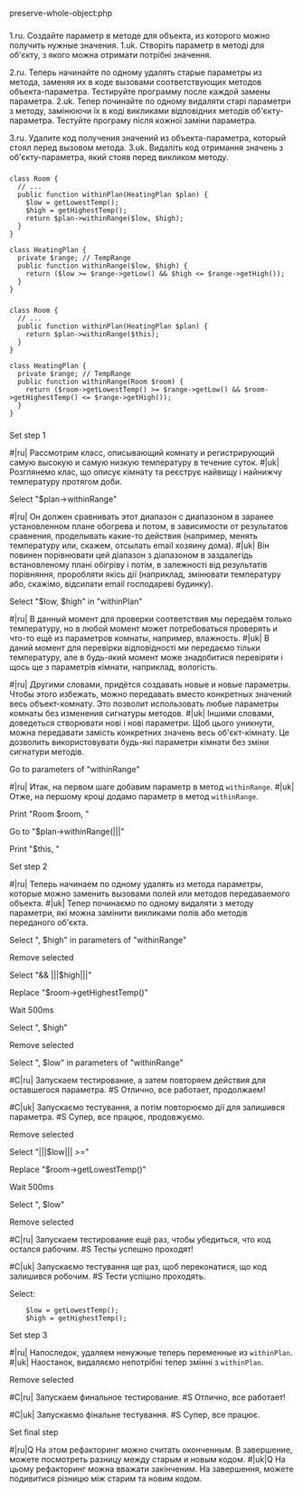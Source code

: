 preserve-whole-object:php

###

1.ru. Создайте параметр в методе для объекта, из которого можно получить нужные значения.
1.uk. Створіть параметр в методі для об'єкту, з якого можна отримати потрібні значення.

2.ru. Теперь начинайте по одному удалять старые параметры из метода, заменяя их в коде вызовами соответствующих методов объекта-параметра. Тестируйте программу после каждой замены параметра.
2.uk. Тепер починайте по одному видаляти старі параметри з методу, замінюючи їх в коді викликами відповідних методів об'єкту-параметра. Тестуйте програму після кожної заміни параметра.

3.ru. Удалите код получения значений из объекта-параметра, который стоял перед вызовом метода.
3.uk. Видаліть код отримання значень з об'єкту-параметра, який стояв перед викликом методу.



###

```
class Room {
  // ...
  public function withinPlan(HeatingPlan $plan) {
    $low = getLowestTemp();
    $high = getHighestTemp();
    return $plan->withinRange($low, $high);
  }
}

class HeatingPlan {
  private $range; // TempRange
  public function withinRange($low, $high) {
    return ($low >= $range->getLow() && $high <= $range->getHigh());
  }
}
```

###

```
class Room {
  // ...
  public function withinPlan(HeatingPlan $plan) {
    return $plan->withinRange($this);
  }
}

class HeatingPlan {
  private $range; // TempRange
  public function withinRange(Room $room) {
    return ($room->getLowestTemp() >= $range->getLow() && $room->getHighestTemp() <= $range->getHigh());
  }
}
```

###

Set step 1

#|ru| Рассмотрим класс, описывающий комнату и регистрирующий самую высокую и самую низкую температуру в течение суток.
#|uk| Розглянемо клас, що описує кімнату та реєструє найвищу і найнижчу температуру протягом доби.

Select "$plan->withinRange"

#|ru| Он должен сравнивать этот диапазон с диапазоном в заранее установленном плане обогрева и потом, в зависимости от результатов сравнения, проделывать какие-то действия (например, менять температуру или, скажем, отсылать email хозяину дома).
#|uk| Він повинен порівнювати цей діапазон з діапазоном в заздалегідь встановленому плані обігріву і потім, в залежності від результатів порівняння, проробляти якісь дії (наприклад, змінювати температуру або, скажімо, відсилати email господареві будинку).

Select "$low, $high" in "withinPlan"

#|ru| В данный момент для проверки соответствия мы передаём только температуру, но в любой момент может потребоваться проверять и что-то ещё из параметров комнаты, например, влажность.
#|uk| В даний момент для перевірки відповідності ми передаємо тільки температуру, але в будь-який момент може знадобитися перевіряти і щось ще з параметрів кімнати, наприклад, вологість.

#|ru| Другими словами, придётся создавать новые и новые параметры. Чтобы этого избежать, можно передавать вместо конкретных значений весь объект-комнату. Это позволит использовать любые параметры комнаты без изменения сигнатуры методов.
#|uk| Іншими словами, доведеться створювати нові і нові параметри. Щоб цього уникнути, можна передавати замість конкретних значень весь об'єкт-кімнату. Це дозволить використовувати будь-які параметри кімнати без зміни сигнатури методів.

Go to parameters of "withinRange"

#|ru| Итак, на первом шаге добавим параметр в метод <code>withinRange</code>.
#|uk| Отже, на першому кроці додамо параметр в метод <code>withinRange</code>.

Print "Room $room, "

Go to "$plan->withinRange(|||"

Print "$this, "

Set step 2

#|ru| Теперь начинаем по одному удалять из метода параметры, которые можно заменить вызовами полей или методов передаваемого объекта.
#|uk| Тепер починаємо по одному видаляти з методу параметри, які можна замінити викликами полів або методів переданого об'єкта.

Select ", $high" in parameters of "withinRange"

Remove selected

Select "&& |||$high|||"

Replace "$room->getHighestTemp()"

Wait 500ms

Select ", $high"

Remove selected


Select ", $low" in parameters of "withinRange"

#C|ru| Запускаем тестирование, а затем повторяем действия для оставшегося параметра.
#S Отлично, все работает, продолжаем!

#C|uk| Запускаємо тестування, а потім повторюємо дії для залишився параметра.
#S Супер, все працює, продовжуємо.

Remove selected

Select "|||$low||| >="

Replace "$room->getLowestTemp()"

Wait 500ms

Select ", $low"

Remove selected


#C|ru| Запускаем тестирование ещё раз, чтобы убедиться, что код остался рабочим.
#S Тесты успешно проходят!

#C|uk| Запускаємо тестування ще раз, щоб переконатися, що код залишився робочим.
#S Тести успішно проходять.

Select:
```
    $low = getLowestTemp();
    $high = getHighestTemp();

```

Set step 3

#|ru| Напоследок, удаляем ненужные теперь переменные из <code>withinPlan</code>.
#|uk| Наостанок, видаляємо непотрібні тепер змінні з <code>withinPlan</code>.

Remove selected

#C|ru| Запускаем финальное тестирование.
#S Отлично, все работает!

#C|uk| Запускаємо фінальне тестування.
#S Супер, все працює.

Set final step

#|ru|Q На этом рефакторинг можно считать оконченным. В завершение, можете посмотреть разницу между старым и новым кодом.
#|uk|Q На цьому рефакторинг можна вважати закінченим. На завершення, можете подивитися різницю між старим та новим кодом.